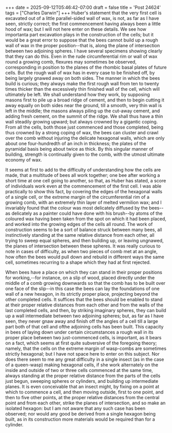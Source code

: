 +++
date = 2025-09-12T05:46:42-07:00
draft = false
title = 'Post 24624'
tags = ["Charles Darwin"]
+++
Huber's statement that the very first cell is excavated out of a little parallel-sided wall of wax, is not, as far as I have seen, strictly correct; the first commencement having always been a little hood of wax; but I will not here enter on these details. We see how importanta part excavation plays in the construction of the cells; but it would be a great error to suppose that the bees cannot build up a rough wall of wax in the proper position--that is, along the plane of intersection between two adjoining spheres. I have several specimens showing clearly that they can do this. Even in the rude circumferential rim or wall of wax round a growing comb, flexures may sometimes be observed, corresponding in position to the planes of the rhombic basal plates of future cells. But the rough wall of wax has in every case to be finished off, by being largely gnawed away on both sides. The manner in which the bees build is curious; they always make the first rough wall from ten to twenty times thicker than the excessively thin finished wall of the cell, which will ultimately be left. We shall understand how they work, by supposing masons first to pile up a broad ridge of cement, and then to begin cutting it away equally on both sides near the ground, till a smooth, very thin wall is left in the middle; the masons always piling up the cut-away cement, and adding fresh cement, on the summit of the ridge. We shall thus have a thin wall steadily growing upward; but always crowned by a gigantic coping. From all the cells, both those just commenced and those completed, being thus crowned by a strong coping of wax, the bees can cluster and crawl over the comb without injuring the delicate hexagonal walls, which are only about one four-hundredth of an inch in thickness; the plates of the pyramidal basis being about twice as thick. By this singular manner of building, strength is continually given to the comb, with the utmost ultimate economy of wax.

It seems at first to add to the difficulty of understanding how the cells are made, that a multitude of bees all work together; one bee after working a short time at one cell going to another, so that, as Huber has stated, a score of individuals work even at the commencement of the first cell. I was able practically to show this fact, by covering the edges of the hexagonal walls of a single cell, or the extreme margin of the circumferential rim of a growing comb, with an extremely thin layer of melted vermilion wax; and I invariably found that the colour was most delicately diffused by the bees--as delicately as a painter could have done with his brush--by atoms of the coloured wax having been taken from the spot on which it had been placed, and worked into the growing edges of the cells all round. The work of construction seems to be a sort of balance struck between many bees, all instinctively standing at the same relative distance from each other, all trying to sweep equal spheres, and then building up, or leaving ungnawed, the planes of intersection between these spheres. It was really curious to note in cases of difficulty, as when two pieces of comb met at an angle, how often the bees would pull down and rebuild in different ways the same cell, sometimes recurring to a shape which they had at first rejected.

When bees have a place on which they can stand in their proper positions for working,--for instance, on a slip of wood, placed directly under the middle of a comb growing downwards so that the comb has to be built over one face of the slip--in this case the bees can lay the foundations of one wall of a new hexagon, in its strictly proper place, projecting beyond the other completed cells. It suffices that the bees should be enabled to stand at their proper relative distances from each other and from the walls of the last completed cells, and then, by striking imaginary spheres, they can build up a wall intermediate between two adjoining spheres; but, as far as I have seen, they never gnaw away and finish off the angles of a cell till a large part both of that cell and ofthe adjoining cells has been built. This capacity in bees of laying down under certain circumstances a rough wall in its proper place between two just-commenced cells, is important, as it bears on a fact, which seems at first quite subversive of the foregoing theory; namely, that the cells on the extreme margin of wasp-combs are sometimes strictly hexagonal; but I have not space here to enter on this subject. Nor does there seem to me any great difficulty in a single insect (as in the case of a queen-wasp) making hexagonal cells, if she work alternately on the inside and outside of two or three cells commenced at the same time, always standing at the proper relative distance from the parts of the cells just begun, sweeping spheres or cylinders, and building up intermediate planes. It is even conceivable that an insect might, by fixing on a point at which to commence a cell, and then moving outside, first to one point, and then to five other points, at the proper relative distances from the central point and from each other, strike the planes of intersection, and so make an isolated hexagon: but I am not aware that any such case has been observed; nor would any good be derived from a single hexagon being built, as in its construction more materials would be required than for a cylinder.
